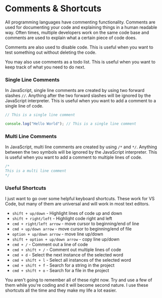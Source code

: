 # Comments & Shortcuts

All programming languages have commenting functionality. Comments are used for documenting your code and explaining things in a human readable way. Often times, multiple developers work on the same code base and comments are used to explain what a certain piece of code does.

Comments are also used to disable code. This is useful when you want to test something out without deleting the code.

You may also use comments as a todo list. This is useful when you want to keep track of what you need to do next.

### Single Line Comments

In JavaScript, single line comments are created by using two forward slashes `//`. Anything after the two forward slashes will be ignored by the JavaScript interpreter. This is useful when you want to add a comment to a single line of code.

```js
// This is a single line comment

console.log("Hello World"); // This is a single line comment
```

### Multi Line Comments

In JavaScript, multi line comments are created by using `/*` and `*/`. Anything between the two symbols will be ignored by the JavaScript interpreter. This is useful when you want to add a comment to multiple lines of code.

```js
/*
This is a multi line comment
*/
```

### Useful Shortcuts

I just want to go over some helpful keyboard shortcuts. These work for VS Code, but many of them are universal and will work in most text editors.

- `shift + up/down` - Highlight lines of code up and down
- `shift + right/left` - Highlight code right and left
- `cmd + right/left arrow` - move cursor to beginning/end of line
- `cmd + up/down arrow` - move cursor to beginning/end of file
- `option + up/down arrow` - move line up/down
- `shift + option + up/down arrow` - copy line up/down
- `cmd + /` - Comment out a line of code
- `cmd + shift + /` - Comment out multiple lines of code
- `cmd + d` - Select the next instance of the selected word
- `cmd + shift + l` - Select all instances of the selected word
- `cmd + shift + f` - Search for a string in the project
- `cmd + shift + o` - Search for a file in the project

You aren't going to remember all of these right now. Try and use a few of them while you're coding and it will become second nature. I use these shortcuts all the time and they make my life a lot easier.
